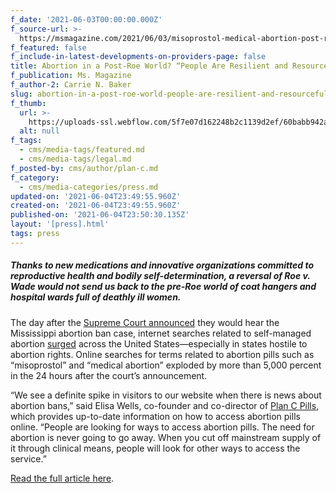 ```yaml
---
f_date: '2021-06-03T00:00:00.000Z'
f_source-url: >-
  https://msmagazine.com/2021/06/03/misoprostol-medical-abortion-post-roe-v-wade-abortion-pill-plan-c-aid-access-self-managed-abortion/
f_featured: false
f_include-in-latest-developments-on-providers-page: false
title: Abortion in a Post-Roe World? “People Are Resilient and Resourceful”
f_publication: Ms. Magazine
f_author-2: Carrie N. Baker
slug: abortion-in-a-post-roe-world-people-are-resilient-and-resourceful
f_thumb:
  url: >-
    https://uploads-ssl.webflow.com/5f7e07d162248b2c1139d2ef/60babb942ac7d3068f33a4e8_self-managed-abortion-1.jpeg
  alt: null
f_tags:
  - cms/media-tags/featured.md
  - cms/media-tags/legal.md
f_posted-by: cms/author/plan-c.md
f_category:
  - cms/media-categories/press.md
updated-on: '2021-06-04T23:49:55.960Z'
created-on: '2021-06-04T23:49:55.960Z'
published-on: '2021-06-04T23:50:30.135Z'
layout: '[press].html'
tags: press
---
```


##### Thanks to new medications and innovative organizations committed to reproductive health and bodily self-determination, a reversal of _Roe v. Wade_ would not send us back to the pre-_Roe_ world of coat hangers and hospital wards full of deathly ill women.

The day after the [Supreme Court announced](https://msmagazine.com/2021/05/17/supreme-court-mississippi-abortion-ban/) they would hear the Mississippi abortion ban case, internet searches related to self-managed abortion [surged](https://www.forbes.com/sites/roberthart/2021/05/18/searches-for-self-induced-abortions-surge-after-scotus-accepts-mississippis-roe-v-wade-challenge/?sh=200a9160a0a8) across the United States—especially in states hostile to abortion rights. Online searches for terms related to abortion pills such as “misoprostol” and “medical abortion” exploded by more than 5,000 percent in the 24 hours after the court’s announcement.

“We see a definite spike in visitors to our website when there is news about abortion bans,” said Elisa Wells, co-founder and co-director of [Plan C Pills](https://www.plancpills.org/), which provides up-to-date information on how to access abortion pills online. “People are looking for ways to access abortion pills. The need for abortion is never going to go away. When you cut off mainstream supply of it through clinical means, people will look for other ways to access the service.”

[Read the full article here](https://msmagazine.com/2021/06/03/misoprostol-medical-abortion-post-roe-v-wade-abortion-pill-plan-c-aid-access-self-managed-abortion/).
